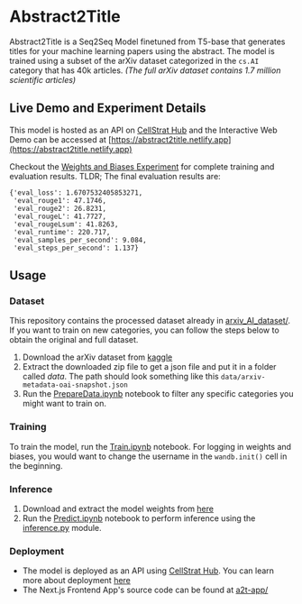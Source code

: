 # Abstract2Title

Abstract2Title is a Seq2Seq Model finetuned from T5-base that generates titles for your machine learning papers using the abstract. The model is trained using a subset of the arXiv dataset categorized in the `cs.AI` category that has 40k articles. _(The full arXiv dataset contains 1.7 million scientific articles)_

## Live Demo and Experiment Details

This model is hosted as an API on [CellStrat Hub](https://cellstrathub.com/) and the Interactive Web Demo can be accessed at [https://abstract2title.netlify.app](https://abstract2title.netlify.app)

Checkout the [Weights and Biases Experiment](https://wandb.ai/nerdimite/abstract-to-title) for complete training and evaluation results. TLDR; The final evaluation results are:

```
{'eval_loss': 1.6707532405853271,
 'eval_rouge1': 47.1746,
 'eval_rouge2': 26.8231,
 'eval_rougeL': 41.7727,
 'eval_rougeLsum': 41.8263,
 'eval_runtime': 220.717,
 'eval_samples_per_second': 9.084,
 'eval_steps_per_second': 1.137}
```

## Usage

### Dataset

This repository contains the processed dataset already in [arxiv_AI_dataset/](arxiv_AI_dataset). If you want to train on new categories, you can follow the steps below to obtain the original and full dataset.

1. Download the arXiv dataset from [kaggle](https://www.kaggle.com/Cornell-University/arxiv)
2. Extract the downloaded zip file to get a json file and put it in a folder called _data_. The path should look something like this `data/arxiv-metadata-oai-snapshot.json`
3. Run the [PrepareData.ipynb](PrepareData.ipynb) notebook to filter any specific categories you might want to train on.

### Training

To train the model, run the [Train.ipynb](Train.ipynb) notebook. For logging in weights and biases, you would want to change the username in the `wandb.init()` cell in the beginning.

### Inference

1. Download and extract the model weights from [here]()
2. Run the [Predict.ipynb](Predict.ipynb) notebook to perform inference using the [inference.py](inference.py) module.

### Deployment

- The model is deployed as an API using [CellStrat Hub](https://cellstrathub.com/). You can learn more about deployment [here](https://docs.cellstrathub.com/hubapi%20deployment%20%F0%9F%9A%80/quickstart/)
- The Next.js Frontend App's source code can be found at [a2t-app/](a2t-app/)
